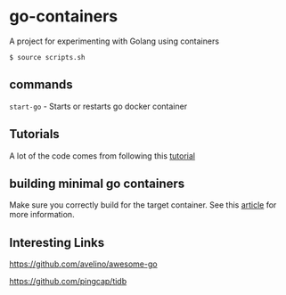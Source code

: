 # go-containers
A project for experimenting with Golang using containers

```
$ source scripts.sh
```

## commands

```start-go``` - Starts or restarts go docker container

## Tutorials

A lot of the code comes from following this [tutorial](https://www.youtube.com/watch?v=2KmHtgtEZ1s) 

## building minimal go containers

Make sure you correctly build for the target container. See this [article](https://blog.fajri.my.id/post/how-to-build-minimal-docker-go-images/) for more information.

## Interesting Links

https://github.com/avelino/awesome-go

https://github.com/pingcap/tidb
